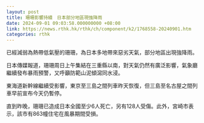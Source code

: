 ```yaml
---
layout: post
title: 珊珊影響持續　日本部分地區現強降雨
date: 2024-09-01 09:03:58.000000000 +08:00
link: https://news.rthk.hk/rthk/ch/component/k2/1768558-20240901.htm
categories: rthk
---
```


已經減弱為熱帶低氣壓的珊珊，為日本多地帶來惡劣天氣，部分地區出現強降雨。

日本傳媒報道，珊珊周日上午集結在三重縣以南，對天氣仍然有廣泛影響，氣象廳繼續發布暴雨預警，又呼籲防範山泥傾瀉同水浸。

東海道新幹線繼續受影響，東京至三島之間列車昨天恢復，但三島至名古屋之間列車早前宣布今天仍暫停。

直到昨晚，珊珊已造成日本全國至少6人死亡，另有128人受傷。此外，宮崎市表示，該市有863幢住宅在風暴期間受損。
